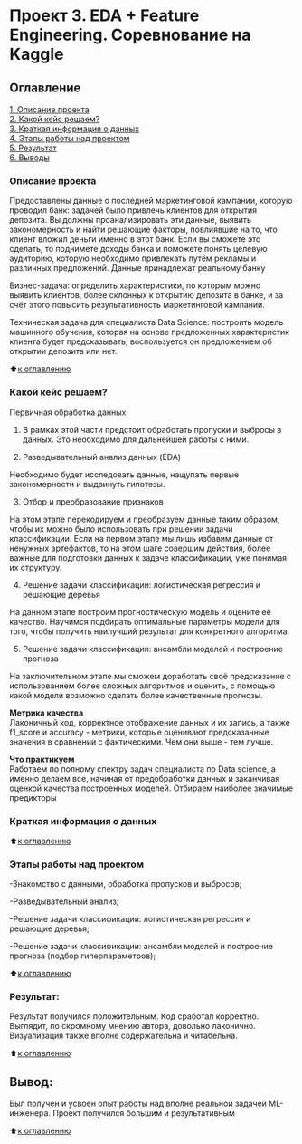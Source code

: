 # Проект 3. EDA + Feature Engineering. Соревнование на Kaggle

## Оглавление  
[1. Описание проекта](https://github.com/hremeus/DS_Learning_Project_04/tree/master/project_4/README.md#Описание-проекта)  
[2. Какой кейс решаем?](https://github.com/hremeus/DS_Learning_Project_04/tree/master/project_4/README.md#Какой-кейс-решаем)  
[3. Краткая информация о данных](https://github.com/hremeus/DS_Learning_Project_04/tree/master/project_4/README.md#Краткая-информация-о-данных)  
[4. Этапы работы над проектом](https://github.com/hremeus/DS_Learning_Project_04/tree/master/project_4/README.md#Этапы-работы-над-проектом)  
[5. Результат](https://github.com/hremeus/DS_Learning_Project_04/tree/master/project_4/README.md#Результат)    
[6. Выводы](https://github.com/hremeus/DS_Learning_Project_04/tree/master/project_4/README.md#Выводы) 

### Описание проекта    
Предоставлены данные о последней маркетинговой кампании, которую проводил банк: задачей было привлечь клиентов для открытия депозита. Вы должны проанализировать эти данные, выявить закономерность и найти решающие факторы, повлиявшие на то, что клиент вложил деньги именно в этот банк. Если вы сможете это сделать, то поднимете доходы банка и поможете понять целевую аудиторию, которую необходимо привлекать путём рекламы и различных предложений. Данные принадлежат реальному банку

Бизнес-задача: определить характеристики, по которым можно выявить клиентов, более склонных к открытию депозита в банке, и за счёт этого повысить результативность маркетинговой кампании.

Техническая задача для специалиста Data Science: построить модель машинного обучения, которая на основе предложенных характеристик клиента будет предсказывать, воспользуется он предложением об открытии депозита или нет.

:arrow_up:[к оглавлению](https://github.com/hremeus/DS_Learning_Project_04/tree/master/project_4/README.md#Оглавление)


### Какой кейс решаем?    
Первичная обработка данных

1. В рамках этой части предстоит обработать пропуски и выбросы в данных. Это необходимо для дальнейшей работы с ними.

2. Разведывательный анализ данных (EDA)

Необходимо будет исследовать данные, нащупать первые закономерности и выдвинуть гипотезы.

3. Отбор и преобразование признаков

На этом этапе перекодируем и преобразуем данные таким образом, чтобы их можно было использовать при решении задачи классификации. Если на первом этапе мы лишь избавим данные от ненужных артефактов, то на этом шаге совершим действия, более важные для подготовки данных к задаче классификации, уже понимая их структуру.

4. Решение задачи классификации: логистическая регрессия и решающие деревья

На данном этапе построим прогностическую модель и оцените её качество. Научимся подбирать оптимальные параметры модели для того, чтобы получить наилучший результат для конкретного алгоритма.

5. Решение задачи классификации: ансамбли моделей и построение прогноза

На заключительном этапе мы сможем доработать своё предсказание с использованием более сложных алгоритмов и оценить, с помощью какой модели возможно сделать более качественные прогнозы.

**Метрика качества**     
Лаконичный код, корректное отображение данных и их запись, а также f1_score и accuracy - метрики, которые оценивают предсказанные значения в сравнении с фактическими. Чем они выше - тем лучше.

**Что практикуем**     
Работаем по полному спектру задач специалиста по Data science, а именно делаем все, начиная от предобработки данных и заканчивая оценкой качества построенных моделей. Отбираем наиболее значимые предикторы


### Краткая информация о данных


:arrow_up:[к оглавлению](https://github.com/hremeus/DS_Learning_Project_04/tree/master/project_4/README.md#Оглавление)


### Этапы работы над проектом  

-Знакомство с данными, обработка пропусков и выбросов;

-Разведывательный анализ;

-Решение задачи классификации: логистическая регрессия и решающие деревья;

-Решение задачи классификации: ансамбли моделей и построение прогноза (подбор гиперпараметров);


:arrow_up:[к оглавлению](https://github.com/hremeus/DS_Learning_Project_04/tree/master/project_4/README.md#Оглавление)


### Результат:  

Результат получился положительным. Код сработал корректно. Выглядит, по скромному мнению автора, довольно лаконично. Визуализация также вполне содержательна и читабельна.

:arrow_up:[к оглавлению](https://github.com/hremeus/DS_Learning_Project_04/tree/master/project_4/README.md#Оглавление)


## Вывод:  

Был получен и усвоен опыт работы над вполне реальной задачей ML-инженера. Проект получился большим и результативным

:arrow_up:[к оглавлению](https://github.com/hremeus/DS_Learning_Project_04/tree/master/project_4/README.md#Оглавление)


